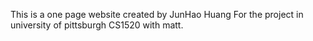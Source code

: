 This is a one page website created by JunHao Huang
For the project in university of pittsburgh CS1520 with matt. 
